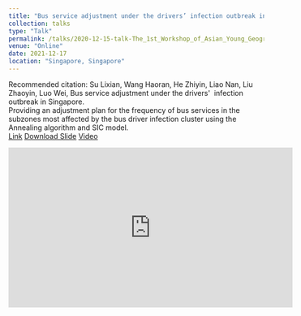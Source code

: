 ```yaml
---
title: "Bus service adjustment under the drivers’ infection outbreak in Singapore"
collection: talks
type: "Talk"
permalink: /talks/2020-12-15-talk-The_1st_Workshop_of_Asian_Young_Geographers
venue: "Online"
date: 2021-12-17
location: "Singapore, Singapore"
---
```


Recommended citation: Su Lixian, Wang Haoran, He Zhiyin, Liao Nan, Liu Zhaoyin, Luo Wei, Bus service adjustment under the drivers'  infection outbreak in Singapore. <br>
Providing an adjustment plan for the frequency of bus services in the subzones most affected by the bus driver infection cluster using the Annealing algorithm and SIC model.<br>
[Link](http://www.aga-ygwg.com/#/Events/2021/1) [Download Slide](http://LixianSu.github.io/files/The_First_Asian_Young_Geographers_Workshop.pptx) [Video](https://www.youtube.com/watch?v=FBDEw_99zzM)

<iframe width="560" height="315" src="https://www.youtube.com/watch?v=FBDEw_99zzM" frameborder="0" allow="accelerometer; autoplay; clipboard-write; encrypted-media; gyroscope; picture-in-picture" allowfullscreen></iframe>
